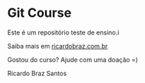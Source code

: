 # Git Course

Este é um repositório teste de ensino.i

Saiba mais em [ricardobraz.com.br](http://google.com.br)

Gostou do curso? Ajude com uma doação =)

Ricardo Braz Santos
